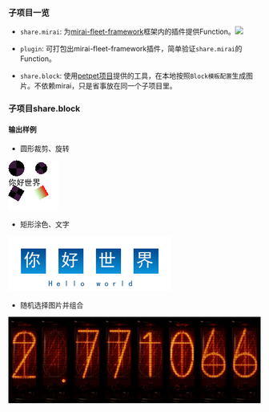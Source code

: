 
### 子项目一览

- `share.mirai`: 为[mirai-fleet-framework](https://github.com/hundun000/mirai-fleet-framework)框架内的插件提供Function。[![](https://jitpack.io/v/hundun000/mirai-fleet-image.svg)](https://jitpack.io/#hundun000/mirai-fleet-image)

- `plugin`: 可打包出mirai-fleet-framework插件，简单验证`share.mirai`的Function。
- `share.block`: 使用[petpet项目](https://github.com/Dituon/petpet)提供的工具，在本地按照`Block模板配置`生成图片。不依赖mirai，只是省事放在同一个子项目里。

### 子项目share.block

#### 输出样例

- 圆形裁剪、旋转

![image](docs/testcase0-output.png)

- 矩形涂色、文字

![image](docs/yosuganosora-output.png)

- 随机选择图片并组合

![image](docs/steinsgate-output.png)